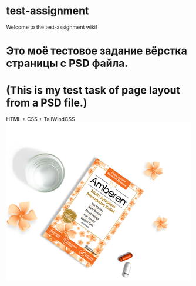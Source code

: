 # test-assignment
Welcome to the test-assignment wiki!
# Это моё тестовое задание вёрстка страницы с PSD файла. 
# (This is my test task of page layout from a PSD file.)

HTML + CSS + TailWindCSS
![JPG test-assignment](https://github.com/poliweb/test-assignment/blob/main/img/amberen_box3.png)
